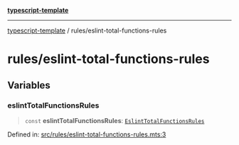 [**typescript-template**](../README.md)

---

[typescript-template](../README.md) / rules/eslint-total-functions-rules

# rules/eslint-total-functions-rules

## Variables

### eslintTotalFunctionsRules

> `const` **eslintTotalFunctionsRules**: [`EslintTotalFunctionsRules`](../types/rules/eslint-total-functions-rules.md#eslinttotalfunctionsrules)

Defined in: [src/rules/eslint-total-functions-rules.mts:3](https://github.com/noshiro-pf/eslint-config-typed/blob/main/src/rules/eslint-total-functions-rules.mts#L3)
